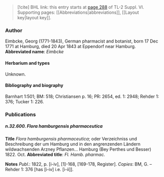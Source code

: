 > [!cite] BHL link: this entry starts at [page 288](https://www.biodiversitylibrary.org/page/33260276) of TL-2 Suppl. VI.
> Supporting pages: [[Abbreviations|abbreviations]], [[Layout key|layout key]].

### Author

Eimbcke, Georg (1771-1843), German pharmacist and botanist, born 17 Dec 1771 at Hamburg, died 20 Apr 1843 at Eppendorf near Hamburg. 
**Abbreviated name**: *Eimbcke*

#### Herbarium and types

Unknown.

#### Bibliography and biography

Barnhart 1:501; BM: 518; Christiansen p. 16; PR: 2654, ed. 1: 2948; Rehder 1: 376; Tucker 1: 226.

### Publications

##### n.32.600. Flora hamburgensis pharmaceutica

**Title**
*Flora hamburgensis pharmaceutica*; oder Verzeichniss und Beschreibung der um Hamburg und in den angrenzenden Ländern wildwachsenden Arzney Pflanzen... Hamburg (Bey Perthes und Besser) 1822. Oct.
**Abbreviated title**: *Fl. Hamb. pharmac.*

**Notes**
*Publ*.: 1822, p. \[i-iv\], \[1\]-168, \[169-178, Register\]. *Copies*: BM, G. – Rehder 1: 376 \[has \[i-iv\] i.e. \[i-ii\]\].

